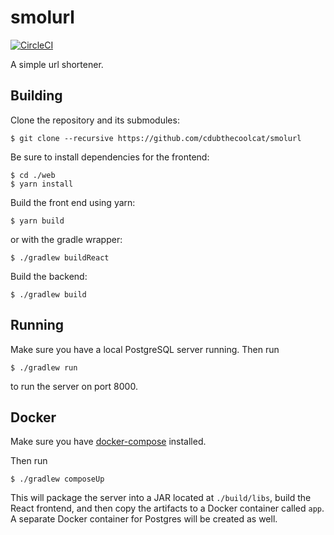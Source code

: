 # smolurl

[![CircleCI](https://circleci.com/gh/cdubthecoolcat/smolurl.svg?style=svg)](https://circleci.com/gh/cdubthecoolcat/smolurl)

A simple url shortener.

## Building

Clone the repository and its submodules:
```
$ git clone --recursive https://github.com/cdubthecoolcat/smolurl
```
Be sure to install dependencies for the frontend:
```
$ cd ./web
$ yarn install
```
Build the front end using yarn:
```
$ yarn build
```
or with the gradle wrapper:
```
$ ./gradlew buildReact
```
Build the backend:
```
$ ./gradlew build
```

## Running
Make sure you have a local PostgreSQL server running.
Then run
```
$ ./gradlew run
```
to run the server on port 8000.

## Docker

Make sure you have [docker-compose](https://docs.docker.com/compose/) installed.

Then run

```
$ ./gradlew composeUp
```

This will package the server into a JAR located at `./build/libs`, build the React frontend, and then copy the artifacts to a Docker container called `app`. A separate Docker container for Postgres will be created as well.
